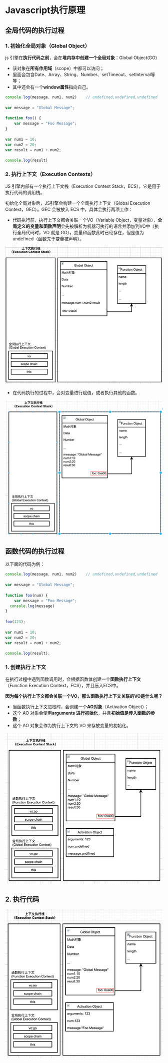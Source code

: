 # Javascript执行原理

## 全局代码的执行过程

### 1. 初始化全局对象（Global Object）

js 引擎在**执行代码之前**，会在**堆内存中创建一个全局对象**：Global Object(GO)

+ 该对象在**所有作用域**（scope）中都可以访问；
+ 里面会包含Date、Array、String、Number、setTimeout、setInterval等等；
+ 其中还会有一个**window属性**指向自己。

```javascript
console.log(message, num1, num2)	// undefined,undefined,undefined

var message = "Global Message";

function foo() {
	var message = "Foo Message";
}

var num1 = 10;
var num2 = 20;
var result = num1 + num2;

console.log(result)
```

### 2. 执行上下文（Execution Contexts）

JS 引擎内部有一个执行上下文栈（Execution Context Stack，ECS），它是用于执行代码的调用栈。

初始化全局对象后，JS引擎会构建一个全局执行上下文（Global Execution Context，GEC）。GEC 会被放入 ECS 中，具体会执行两项工作： 

+ 代码执行前，执行上下文都会关联一个VO（Variable Object，变量对象），**全局定义的变量和函数声明**会先被解析为机器可执行的语言并添加到VO中（执行全局代码时，VO 就是 GO），变量和函数此时已经存在，但是值为 undefined（函数先于变量被声明）。

![image-20231203002511836](./assets/image-20231203002511836.png)

+ 在代码执行的过程中，会对变量进行赋值，或者执行其他的函数。

![image-20231203002937694](./assets/image-20231203002937694.png)

## 函数代码的执行过程

以下面的代码为例：

```javascript
console.log(message, num1, num2)	// undefined,undefined,undefined

var message = "Global Message";

function foo(num) {
	var message = "Foo Message";
  console.log(message)
}

foo(123);

var num1 = 10;
var num2 = 20;
var result = num1 + num2;

console.log(result);
```

### 1. 创建执行上下文

在执行过程中遇到函数调用时，会根据函数体创建一个**函数执行上下文**（Function Execution Context，FCS），并且压入ECS中。

**因为每个执行上下文都会关联一个VO，那么函数执行上下文关联的VO是什么呢？**

+ 当函数执行上下文进栈时，会创建一个**AO对象**（Activation Object）；
+ 这个 AO 对象会使用**arguments 进行初始化**，并且**初始值是传入函数的参数**；
+ 这个 AO 对象会作为执行上下文的 VO 来存放变量的初始化。

![image-20231203005213174](./assets/image-20231203005213174.png)

## 2. 执行代码

![image-20231203005339920](./assets/image-20231203005339920.png)